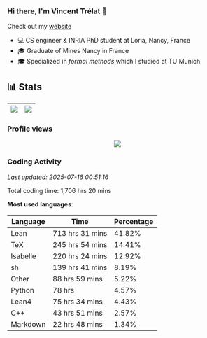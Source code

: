 ### Hi there, I'm Vincent Trélat 👋

Check out my [website](https://vtrelat.github.io)

-   💻 CS engineer & INRIA PhD student at Loria, Nancy, France
-   🎓 Graduate of Mines Nancy in France
-   🎓 Specialized in _formal methods_ which I studied at TU Munich

## 📊 **Stats**

| <img align="center" src="https://readme-stats.clckblog.space/api?username=VTrelat&show_icons=true&include_all_commits=true&theme=tokyonight&hide_border=true" /> | <img align="center" src="https://readme-stats.clckblog.space/api/top-langs/?username=VTrelat&layout=compact&theme=tokyonight&hide_border=true" /> |
| ---------------------------------------------------------------------------------------------------------------------------------------------------------------- | ------------------------------------------------------------------------------------------------------------------------------------------------- |

### Profile views

<p align="center">
 <img src="https://profile-counter.glitch.me/VTrelat/count.svg" />
</p>

<!--automations-->
### Coding Activity
_Last updated: 2025-07-16 00:51:16_

Total coding time: 1,706 hrs 20 mins

**Most used languages**:

| Language | Time | Percentage |
| ------------- | ------------- | ------------- |
| Lean | 713 hrs 31 mins | 41.82% |
| TeX | 245 hrs 54 mins | 14.41% |
| Isabelle | 220 hrs 24 mins | 12.92% |
| sh | 139 hrs 41 mins | 8.19% |
| Other | 88 hrs 59 mins | 5.22% |
| Python | 78 hrs | 4.57% |
| Lean4 | 75 hrs 34 mins | 4.43% |
| C++ | 43 hrs 51 mins | 2.57% |
| Markdown | 22 hrs 48 mins | 1.34% |

